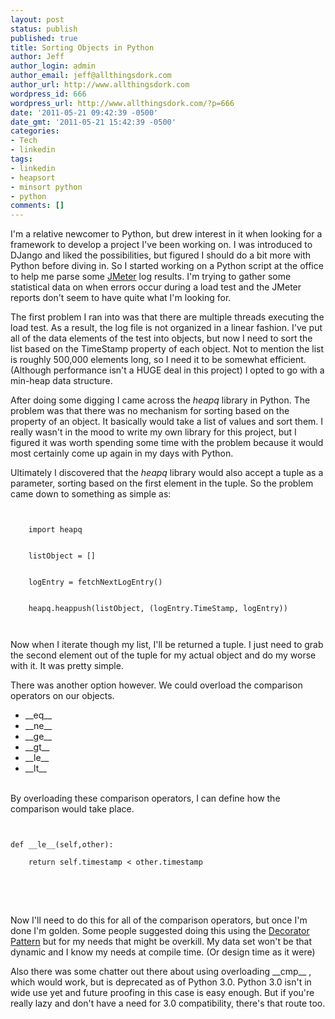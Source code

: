 ```yaml
---
layout: post
status: publish
published: true
title: Sorting Objects in Python
author: Jeff
author_login: admin
author_email: jeff@allthingsdork.com
author_url: http://www.allthingsdork.com
wordpress_id: 666
wordpress_url: http://www.allthingsdork.com/?p=666
date: '2011-05-21 09:42:39 -0500'
date_gmt: '2011-05-21 15:42:39 -0500'
categories:
- Tech
- linkedin
tags:
- linkedin
- heapsort
- minsort python
- python
comments: []
---
```

<p>I'm a relative newcomer to Python, but drew interest in it when looking for a framework to develop a project I've been working on. I was introduced to DJango and liked the possibilities, but figured I should do a bit more with Python before diving in. So I started working on a Python script at the office to help me parse some <a href="http://jakarta.apache.org/jmeter/">JMeter</a> log results. I'm trying to gather some statistical data on when errors occur during a load test and the JMeter reports don't seem to have quite what I'm looking for. </p>
<p>The first problem I ran into was that there are multiple threads executing the load test. As a result, the log file is not organized in a linear fashion. I've put all of the data elements of the test into objects, but now I need to sort the list based on the TimeStamp property of each object. Not to mention the list is roughly 500,000 elements long, so I need it to be somewhat efficient. (Although performance isn't a HUGE deal in this project) I opted to go with a min-heap data structure.</p>
<p>After doing some digging I came across the <em>heapq</em> library in Python. The problem was that there was no mechanism for sorting based on the property of an object. It basically would take a list of values and sort them. I really wasn't in the mood to write my own library for this project, but I figured it was worth spending some time with the problem because it would most certainly come up again in my days with Python. </p>
<p>Ultimately I discovered that the <em>heapq</em> library would also accept a tuple as a parameter, sorting based on the first element in the tuple. So the problem came down to something as simple as:</p>
<p><code><br />
	import heapq<br /><br />
	listObject = []<br /><br />
	logEntry = fetchNextLogEntry()<br /><br />
	heapq.heappush(listObject, (logEntry.TimeStamp, logEntry))<br /><br />
</code></p>
<p>Now when I iterate though my list, I'll be returned a tuple. I just need to grab the second element out of the tuple for my actual object and do my worse with it. It was pretty simple. </p>
<p>There was another option however. We could overload the comparison operators on our objects.</p>
<ul>
<li>__eq__</li>
<li>__ne__</li>
<li>__ge__</li>
<li>__gt__</li>
<li>__le__</li>
<li>__lt__</li><br />
</ul></p>
<p>By overloading these comparison operators, I can define how the comparison would take place.</p>
<pre>
<code><br />
def __le__(self,other):<br />
	return self.timestamp < other.timestamp<br />
</code><br />
</pre><br />
Now I'll need to do this for all of the comparison operators, but once I'm done I'm golden. Some people suggested doing this using the <a href="http://en.wikipedia.org/wiki/Decorator_pattern">Decorator Pattern</a> but for my needs that might be overkill. My data set won't be that dynamic and I know my needs at compile time. (Or design time as it were)</p>
<p>Also there was some chatter out there about using overloading __cmp__ , which would work, but is deprecated as of Python 3.0. Python 3.0 isn't in wide use yet and future proofing in this case is easy enough. But if you're really lazy and don't have a need for 3.0 compatibility, there's that route too.</p>
